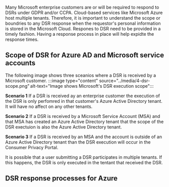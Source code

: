 Many Microsoft enterprise customers are or will be required to respond to DSRs under GDPR and/or CCPA. Cloud-based services like Microsoft Azure host multiple tenants. Therefore, it is important to understand the scope or boundries to any DSR response when the requestor's personal information is stored in the Microsoft Cloud. Respones to DSR need to be provided in a timely fashion. Having a response process in place will help expidte the response times. 

## Scope of DSR for Azure AD and Microsoft service accounts

The following image shows three sceanios where a DSR is received by a Microsoft customer. 
:::image type="content" source="../media/4-dsr-scope.png" alt-text="Image shows Microsoft's DSR execution scope":::

**Scenario 1**
If a DSR is received ay an enterprise customer the execution of the DSR is only perfomred in that customer's Azure Active Directory tenant. It will have no affect on any other tenants.

**Scenario 2**
If a DSR is received by a Microsoft Service Account (MSA) and that MSA has created an Azure Active Directory tenant that the scope of the DSR exectuion is also the Azure Active Directory tenant.

**Scenario 3**
If a DSR is received by an MSA and the account is outside of an Azure Active Directory tenant than the DSR execution will occur in the Consumer Privacy Portal.

It is possible that a user submitting a DSR participates in multiple tenants. If this happens, the DSR is only executed in the tentant that received the DSR.

## DSR response processes for Azure



